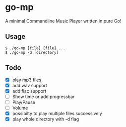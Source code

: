# go-mp

A minimal Commandline Music Player written in pure Go!

## Usage
```
$ ./go-mp [file] [file] ...
$ ./go-mp -d [directory]
```

## Todo
- [x] play mp3 files
- [x] add wav support
- [x] add flac support
- [ ] Show time or add progressbar
- [ ] Play/Pause
- [ ] Volume
- [x] possibilty to play multiple files successively
- [x] play whole directory with -d flag 